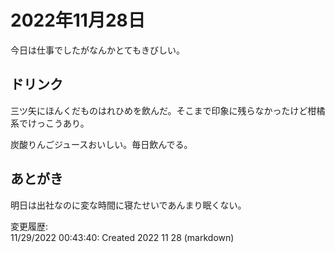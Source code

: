 # 2022年11月28日

今日は仕事でしたがなんかとてもきびしい。

## ドリンク

三ツ矢にほんくだものはれひめを飲んだ。そこまで印象に残らなかったけど柑橘系でけっこうあり。

炭酸りんごジュースおいしい。毎日飲んでる。

## あとがき

明日は出社なのに変な時間に寝たせいであんまり眠くない。

変更履歴:  
11/29/2022 00:43:40: Created 2022 11 28 (markdown)  
